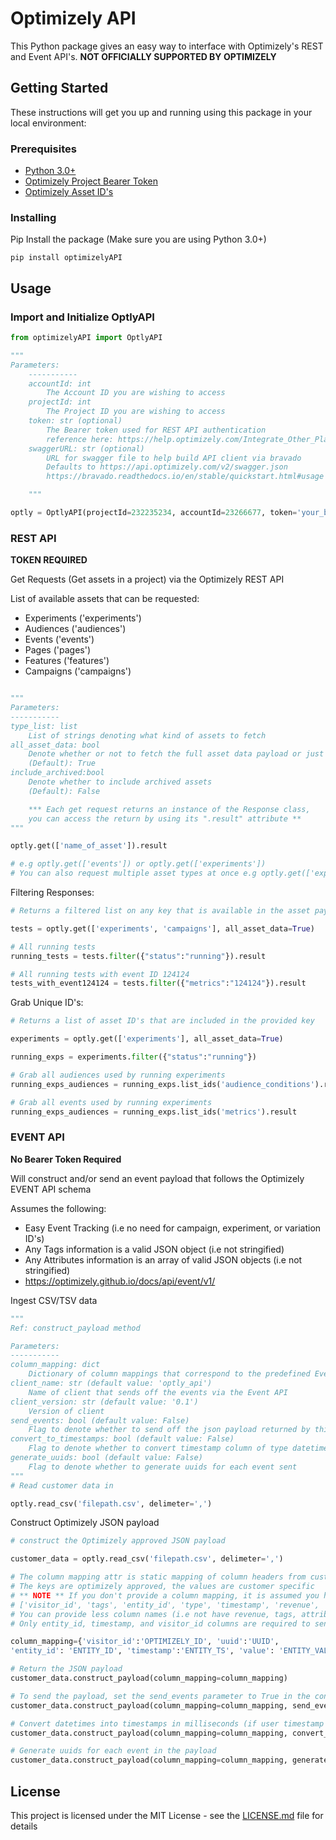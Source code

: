# Optimizely API 

This Python package gives an easy way to interface with Optimizely's REST and Event API's. **NOT OFFICIALLY SUPPORTED BY OPTIMIZELY**

## Getting Started

These instructions will get you up and running using this package in your local environment:

### Prerequisites

- [Python 3.0+](https://www.python.org/downloads/)
- [Optimizely Project Bearer Token](https://help.optimizely.com/Integrate_Other_Platforms/Generate_a_personal_access_token_in_Optimizely_X_Web)
- [Optimizely Asset ID's](https://help.optimizely.com/Troubleshoot_Problems/API_Names%3A_Find_masked_IDs_for_troubleshooting)


### Installing

Pip Install the package (Make sure you are using Python 3.0+)

```
pip install optimizelyAPI 
```


## Usage

### Import and Initialize OptlyAPI


```python
from optimizelyAPI import OptlyAPI

"""
Parameters:
    -----------
    accountId: int
        The Account ID you are wishing to access
    projectId: int
        The Project ID you are wishing to access
    token: str (optional)
        The Bearer token used for REST API authentication
        reference here: https://help.optimizely.com/Integrate_Other_Platforms/Generate_a_personal_access_token_in_Optimizely_X_Web
    swaggerURL: str (optional)
        URL for swagger file to help build API client via bravado
        Defaults to https://api.optimizely.com/v2/swagger.json
        https://bravado.readthedocs.io/en/stable/quickstart.html#usage

    """

optly = OptlyAPI(projectId=232235234, accountId=23266677, token='your_bearer_token_here')
```


### REST API 

**TOKEN REQUIRED**

Get Requests (Get assets in a project) via the Optimizely REST API

List of available assets that can be requested: 

- Experiments ('experiments')
- Audiences ('audiences')
- Events ('events')
- Pages ('pages')
- Features ('features')
- Campaigns ('campaigns')


```python

"""
Parameters:
-----------
type_list: list
    List of strings denoting what kind of assets to fetch 
all_asset_data: bool
    Denote whether or not to fetch the full asset data payload or just the trimmed versioning (search api)
    (Default): True 
include_archived:bool
    Denote whether to include archived assets 
    (Default): False

    *** Each get request returns an instance of the Response class, 
    you can access the return by using its ".result" attribute ** 
"""

optly.get(['name_of_asset']).result

# e.g optly.get(['events']) or optly.get(['experiments'])
# You can also request multiple asset types at once e.g optly.get(['experiments', 'campaigns'])
```

Filtering Responses:

```python
# Returns a filtered list on any key that is available in the asset payload (e.g "status", "metrics", "id" etc.)

tests = optly.get(['experiments', 'campaigns'], all_asset_data=True)

# All running tests
running_tests = tests.filter({"status":"running"}).result

# All running tests with event ID 124124
tests_with_event124124 = tests.filter({"metrics":"124124"}).result

```

Grab Unique ID's:

```python
# Returns a list of asset ID's that are included in the provided key 

experiments = optly.get(['experiments'], all_asset_data=True)

running_exps = experiments.filter({"status":"running"})

# Grab all audiences used by running experiments
running_exps_audiences = running_exps.list_ids('audience_conditions').result

# Grab all events used by running experiments
running_exps_audiences = running_exps.list_ids('metrics').result

```



### EVENT API

**No Bearer Token Required** 

Will construct and/or send an event payload that follows the Optimizely EVENT API schema 

Assumes the following: 

- Easy Event Tracking (i.e no need for campaign, experiment, or variation ID's)
- Any Tags information is a valid JSON object (i.e not stringified) 
- Any Attributes information is an array of valid JSON objects (i.e not stringified)
- https://optimizely.github.io/docs/api/event/v1/

Ingest CSV/TSV data 

```python
"""
Ref: construct_payload method

Parameters:
-----------
column_mapping: dict
    Dictionary of column mappings that correspond to the predefined Event API schema (see above reference)
client_name: str (default value: 'optly_api')
    Name of client that sends off the events via the Event API
client_version: str (default value: '0.1')
    Version of client 
send_events: bool (default value: False)
    Flag to denote whether to send off the json payload returned by this method to Optimizely's events endpoint
convert_to_timestamps: bool (default value: False)
    Flag to denote whether to convert timestamp column of type datetime to timestamps of milliseconds
generate_uuids: bool (default value: False)
    Flag to denote whether to generate uuids for each event sent
"""
# Read customer data in 

optly.read_csv('filepath.csv', delimeter=',')
```

Construct Optimizely JSON payload 

```python
# construct the Optimizely approved JSON payload

customer_data = optly.read_csv('filepath.csv', delimeter=',')

# The column mapping attr is static mapping of column headers from customer data --> optimizely id names
# The keys are optimizely approved, the values are customer specific 
# ** NOTE ** If you don't provide a column mapping, it is assumed you have these exact column names:
# ['visitor_id', 'tags', 'entity_id', 'type', 'timestamp', 'revenue', 'value', 'uuid', 'attributes']
# You can provide less column names (i.e not have revenue, tags, attributes etc shown below)
# Only entity_id, timestamp, and visitor_id columns are required to send events 

column_mapping={'visitor_id':'OPTIMIZELY_ID', 'uuid':'UUID', 
'entity_id': 'ENTITY_ID', 'timestamp':'ENTITY_TS', 'value': 'ENTITY_VALUE'}

# Return the JSON payload
customer_data.construct_payload(column_mapping=column_mapping)

# To send the payload, set the send_events parameter to True in the constuct_payload method
customer_data.construct_payload(column_mapping=column_mapping, send_events=True)

# Convert datetimes into timestamps in milliseconds (if user timestamp data is of datetime type)
customer_data.construct_payload(column_mapping=column_mapping, convert_to_timestamps=True)

# Generate uuids for each event in the payload
customer_data.construct_payload(column_mapping=column_mapping, generate_uuids=True)


```


## License

This project is licensed under the MIT License - see the [LICENSE.md](LICENSE.md) file for details


